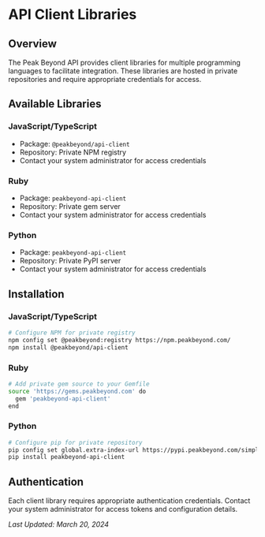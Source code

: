 # API Client Libraries

## Overview
The Peak Beyond API provides client libraries for multiple programming languages to facilitate integration. These libraries are hosted in private repositories and require appropriate credentials for access.

## Available Libraries

### JavaScript/TypeScript
- Package: `@peakbeyond/api-client`
- Repository: Private NPM registry
- Contact your system administrator for access credentials

### Ruby
- Package: `peakbeyond-api-client`
- Repository: Private gem server
- Contact your system administrator for access credentials

### Python
- Package: `peakbeyond-api-client`
- Repository: Private PyPI server
- Contact your system administrator for access credentials

## Installation

### JavaScript/TypeScript
```bash
# Configure NPM for private registry
npm config set @peakbeyond:registry https://npm.peakbeyond.com/
npm install @peakbeyond/api-client
```

### Ruby
```bash
# Add private gem source to your Gemfile
source 'https://gems.peakbeyond.com' do
  gem 'peakbeyond-api-client'
end
```

### Python
```bash
# Configure pip for private repository
pip config set global.extra-index-url https://pypi.peakbeyond.com/simple/
pip install peakbeyond-api-client
```

## Authentication
Each client library requires appropriate authentication credentials. Contact your system administrator for access tokens and configuration details.

*Last Updated: March 20, 2024* 